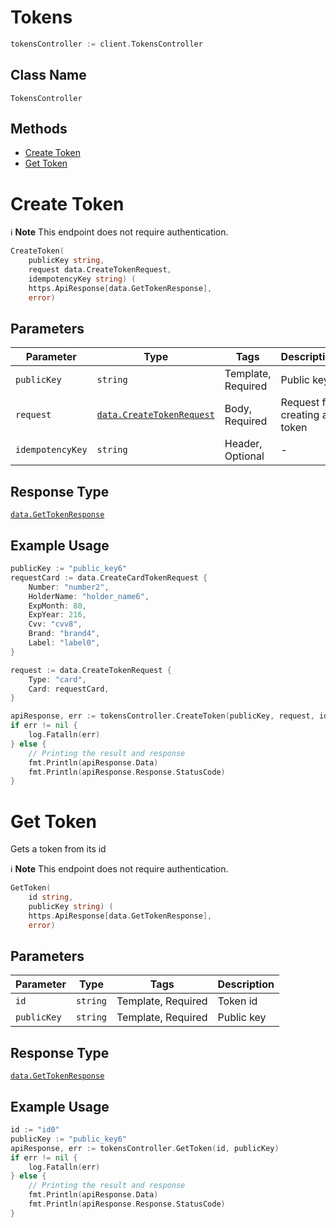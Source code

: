 # Tokens

```go
tokensController := client.TokensController
```

## Class Name

`TokensController`

## Methods

* [Create Token](../../doc/controllers/tokens.md#create-token)
* [Get Token](../../doc/controllers/tokens.md#get-token)


# Create Token

:information_source: **Note** This endpoint does not require authentication.

```go
CreateToken(
    publicKey string,
    request data.CreateTokenRequest,
    idempotencyKey string) (
    https.ApiResponse[data.GetTokenResponse],
    error)
```

## Parameters

| Parameter | Type | Tags | Description |
|  --- | --- | --- | --- |
| `publicKey` | `string` | Template, Required | Public key |
| `request` | [`data.CreateTokenRequest`](../../doc/models/create-token-request.md) | Body, Required | Request for creating a token |
| `idempotencyKey` | `string` | Header, Optional | - |

## Response Type

[`data.GetTokenResponse`](../../doc/models/get-token-response.md)

## Example Usage

```go
publicKey := "public_key6"
requestCard := data.CreateCardTokenRequest { 
    Number: "number2",
    HolderName: "holder_name6",
    ExpMonth: 80,
    ExpYear: 216,
    Cvv: "cvv8",
    Brand: "brand4",
    Label: "label0",
}

request := data.CreateTokenRequest { 
    Type: "card",
    Card: requestCard,
}

apiResponse, err := tokensController.CreateToken(publicKey, request, idempotencyKey)
if err != nil {
    log.Fatalln(err)
} else {
    // Printing the result and response
    fmt.Println(apiResponse.Data)
    fmt.Println(apiResponse.Response.StatusCode)
}
```


# Get Token

Gets a token from its id

:information_source: **Note** This endpoint does not require authentication.

```go
GetToken(
    id string,
    publicKey string) (
    https.ApiResponse[data.GetTokenResponse],
    error)
```

## Parameters

| Parameter | Type | Tags | Description |
|  --- | --- | --- | --- |
| `id` | `string` | Template, Required | Token id |
| `publicKey` | `string` | Template, Required | Public key |

## Response Type

[`data.GetTokenResponse`](../../doc/models/get-token-response.md)

## Example Usage

```go
id := "id0"
publicKey := "public_key6"
apiResponse, err := tokensController.GetToken(id, publicKey)
if err != nil {
    log.Fatalln(err)
} else {
    // Printing the result and response
    fmt.Println(apiResponse.Data)
    fmt.Println(apiResponse.Response.StatusCode)
}
```

